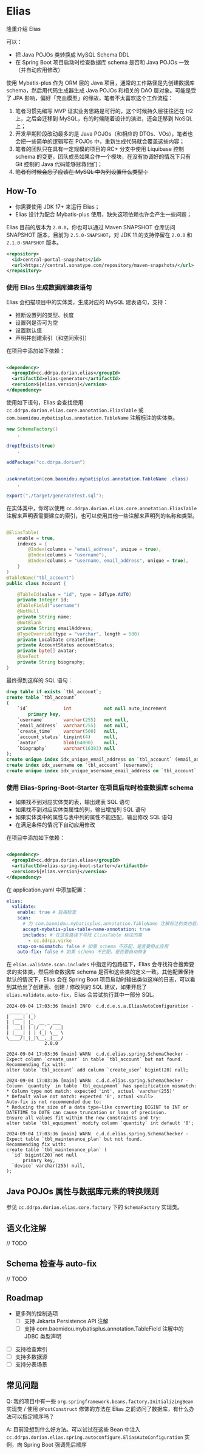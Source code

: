 # Elias

隆重介绍 Elias

可以：

- 把 Java POJOs 类转换成 MySQL Schema DDL
- 在 Spring Boot 项目启动时检查数据库 schema 是否和 Java POJOs 一致（并自动应用修改）

使用 Mybatis-plus 作为 ORM 层的 Java 项目，通常的工作路径是先创建数据库 schema，然后用代码生成器生成
Java POJOs 和相关的 DAO 层对象。可能是受了 JPA 影响，偏好「充血模型」的缘故，笔者不太喜欢这个工作流程：

1. 笔者习惯先编写 MVP 证实业务思路是可行的，这个时候持久层往往还在 H2 上，之后会迁移到
   MySQL，有的时候随着设计的演进，还会迁移到 NoSQL 上；
2. 开发早期阶段改动最多的是 Java POJOs（和相应的 DTOs、VOs），笔者也会把一些简单的逻辑写在 POJOs
   中，重新生成代码就会覆盖这些内容；
3. 笔者的团队只在具有一定规模的项目的 RC+ 分支中使用 Liquibase 控制 schema
   的变更，团队成员如果合作一个模块，在没有协调好的情况下只有 Git 控制的 Java 代码能够拯救他们；
4. <del>笔者有时候会忘了应该在 MySQL 中为列设置什么类型；</del>

## How-To

- 你需要使用 JDK 17+ 来运行 Elias；
- Elias 设计为配合 Mybatis-plus 使用，缺失这项依赖也许会产生一些问题；

Elias 目前的版本为 `2.0.0`，你也可以通过 Maven SNAPSHOT 仓库访问 SNAPSHOT 版本，目前为
`2.5.0-SNAPSHOT`，对 JDK 11 的支持停留在 `2.0.0` 和 `2.1.0-SNAPSHOT` 版本。

```xml
<repository>
  <id>central-portal-snapshots</id>
  <url>https://central.sonatype.com/repository/maven-snapshots/</url>
</repository>
```

### 使用 Elias 生成数据库建表语句

Elias 会扫描项目中的实体类，生成对应的 MySQL 建表语句，支持：

- 推断设置列的类型、长度
- 设置列是否可为空
- 设置默认值
- 声明并创建索引（和空间索引）

在项目中添加如下依赖：

```xml

<dependency>
  <groupId>cc.ddrpa.dorian.elias</groupId>
  <artifactId>elias-generator</artifactId>
  <version>${elias.version}</version>
</dependency>
```

使用如下语句，Elias 会查找使用 `cc.ddrpa.dorian.elias.core.annotation.EliasTable` 或
`com.baomidou.mybatisplus.annotation.TableName` 注解标注的实体类。

```java
new SchemaFactory()
    .

dropIfExists(true)
    .

addPackage("cc.ddrpa.dorian")
    .

useAnnotation(com.baomidou.mybatisplus.annotation.TableName .class)
    .

export("./target/generateTest.sql");
```

在实体类中，你可以使用 `cc.ddrpa.dorian.elias.core.annotation.EliasTable`
注解来声明表需要建立的索引，也可以使用其他一些注解来声明列的名称和类型。

```java

@EliasTable(
    enable = true,
    indexes = {
        @Index(columns = "email_address", unique = true),
        @Index(columns = "username"),
        @Index(columns = "username, email_address", unique = true),
    }
)
@TableName("tbl_account")
public class Account {

    @TableId(value = "id", type = IdType.AUTO)
    private Integer id;
    @TableField("username")
    @NotNull
    private String name;
    @NotBlank
    private String emailAddress;
    @TypeOverride(type = "varchar", length = 500)
    private LocalDate createTime;
    private AccountStatus accountStatus;
    private byte[] avatar;
    @UseText
    private String biography;
}
```

最终得到这样的 SQL 语句：

```sql
drop table if exists `tbl_account`;
create table `tbl_account`
(
    `id`             int            not null auto_increment
        primary key,
    `username`       varchar(255)   not null,
    `email_address`  varchar(255)   not null,
    `create_time`    varchar(500)   null,
    `account_status` tinyint(4)     null,
    `avatar`         blob(64000)    null,
    `biography`      varchar(16383) null
);
create unique index idx_unique_email_address on `tbl_account` (email_address);
create index idx_username on `tbl_account` (username);
create unique index idx_unique_username_email_address on `tbl_account` (username, email_address);
```

### 使用 Elias-Spring-Boot-Starter 在项目启动时检查数据库 schema

- 如果找不到对应实体类的表，输出建表 SQL 语句
- 如果找不到对应实体类属性的列，输出增加列 SQL 语句
- 如果实体类中的属性与表中列的属性不能匹配，输出修改 SQL 语句
- 在满足条件的情况下自动应用修改

在项目中添加如下依赖：

```xml

<dependency>
  <groupId>cc.ddrpa.dorian.elias</groupId>
  <artifactId>elias-spring-boot-starter</artifactId>
  <version>${elias.version}</version>
</dependency>
```

在 application.yaml 中添加配置：

```yaml
elias:
  validate:
    enable: true # 启用检查
    scan:
      # 为 com.baomidou.mybatisplus.annotation.TableName 注解标注的类也启用支持
      accept-mybatis-plus-table-name-annotation: true
      includes: # 在这些路径下寻找 EliasTable 标注的类 
        - cc.ddrpa.virke
    stop-on-mismatch: false # 如果 schema 不匹配，是否要停止应用
    auto-fix: false # 如果 schema 不匹配，是否要自动修复
```

在 `elias.validate.scan.includes` 中指定的包路径下，Elias 会寻找符合搜索要求的实体类，然后检查数据库
schema 是否和这些类的定义一致。其他配置保持默认的情况下，Elias 会在 Spring Boot
项目启动时输出类似这样的日志，可以看到其给出了创建表、创建 / 修改列的 SQL 建议，如果开启了
`elias.validate.auto-fix`，Elias 会尝试执行其中一部分 SQL。

```log
2024-09-04 17:03:36 [main] INFO  c.d.d.e.s.a.EliasAutoConfiguration - 
 _____ _ _           
|  ___| (_)          
| |__ | |_  __ _ ___ 
|  __|| | |/ _` / __|
| |___| | | (_| \__ \
\____/|_|_|\__,_|___/
              2.0.0

2024-09-04 17:03:36 [main] WARN  c.d.d.elias.spring.SchemaChecker - Expect column `create_user` in table `tbl_account` but not found.
Recommending fix with:
alter table `tbl_account` add column `create_user` bigint(20) null;

2024-09-04 17:03:36 [main] WARN  c.d.d.elias.spring.SchemaChecker - Column `quantity` in table `tbl_equipment` has specification mismatch:
* Column type not match: expected 'int', actual 'varchar(255)'
* Default value not match: expected '0', actual <null>
Auto-fix is not recommended due to:
* Reducing the size of a data type—like converting BIGINT to INT or DATETIME to DATE can cause truncation or loss of precision.
Ensure all values fit within the new constraints and try:
alter table `tbl_equipment` modify column `quantity` int default '0';

2024-09-04 17:03:36 [main] WARN  c.d.d.elias.spring.SchemaChecker - Expect table `tbl_maintenance_plan` but not found.
Recommending fix with:
create table `tbl_maintenance_plan` (
  `id` bigint(20) not null
      primary key,
  `device` varchar(255) null,
);
```

## Java POJOs 属性与数据库元素的转换规则

参见 `cc.ddrpa.dorian.elias.core.factory` 下的 `SchemaFactory` 实现类。

## 语义化注解

// TODO

## Schema 检查与 auto-fix

// TODO

## Roadmap

- 更多列的控制选项
    - [ ] 支持 Jakarta Persistence API 注解
    - [ ] 支持 com.baomidou.mybatisplus.annotation.TableField 注解中的 JDBC 类型声明
- [ ] 支持检查索引
- [ ] 支持多数据源
- [ ] 支持分表场景

## 常见问题

Q: 我的项目中有一些 `org.springframework.beans.factory.InitializingBean` 实现类 / 使用
`@PostConstruct` 修饰的方法在 Elias 之前访问了数据库，有什么办法可以指定顺序吗？

A: 目前没想到什么好方法。可以试试在这些 Bean 中注入
`cc.ddrpa.dorian.elias.spring.autoconfigure.EliasAutoConfiguration` 实例，向 Spring Boot 强调先后顺序
